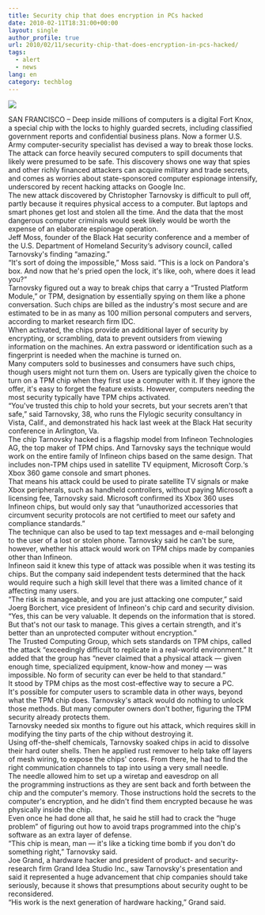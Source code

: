```yaml
---
title: Security chip that does encryption in PCs hacked
date: 2010-02-11T18:31:00+00:00
layout: single
author_profile: true
url: 2010/02/11/security-chip-that-does-encryption-in-pcs-hacked/
tags:
  - alert
  - news
lang: en
category: techblog
---
```

<div>
  <a href="http://www.ap.org/termsandconditions/" imageanchor="1"><img border="0" src="http://1.bp.blogspot.com/_vaUVXcmC3OI/S3RE-O4-foI/AAAAAAAAA34/OT600xKo0jw/s640/ap_logo_106.png" /></a>
</div>

SAN FRANCISCO – Deep inside millions of computers is a digital Fort Knox, a special chip with the locks to highly guarded secrets, including classified government reports and confidential business plans. Now a former U.S. Army computer-security specialist has devised a way to break those locks.  
The attack can force heavily secured computers to spill documents that likely were presumed to be safe. This discovery shows one way that spies and other richly financed attackers can acquire military and trade secrets, and comes as worries about state-sponsored computer espionage intensify, underscored by recent hacking attacks on Google Inc.  
The new attack discovered by Christopher Tarnovsky is difficult to pull off, partly because it requires physical access to a computer. But laptops and smart phones get lost and stolen all the time. And the data that the most dangerous computer criminals would seek likely would be worth the expense of an elaborate espionage operation.  
Jeff Moss, founder of the Black Hat security conference and a member of the <span>U.S. Department of Homeland Security</span>&#8216;s advisory council, called Tarnovsky's finding &#8220;amazing.&#8221;  
&#8220;It's sort of doing the impossible,&#8221; Moss said. &#8220;This is a lock on Pandora's box. And now that he's pried open the lock, it's like, ooh, where does it lead you?&#8221;  
Tarnovsky figured out a way to break chips that carry a &#8220;<span>Trusted Platform Module</span>,&#8221; or TPM, designation by essentially spying on them like a phone conversation. Such chips are billed as the industry's most secure and are estimated to be in as many as 100 million personal computers and servers, according to market research firm IDC.  
When activated, the chips provide an additional layer of security by encrypting, or scrambling, data to prevent outsiders from viewing information on the machines. An extra password or identification such as a fingerprint is needed when the machine is turned on.  
Many computers sold to businesses and consumers have such chips, though users might not turn them on. Users are typically given the choice to turn on a TPM chip when they first use a computer with it. If they ignore the offer, it's easy to forget the feature exists. However, computers needing the most security typically have TPM chips activated.  
&#8220;You've trusted this chip to hold your secrets, but your secrets aren't that safe,&#8221; said Tarnovsky, 38, who runs the Flylogic security consultancy in Vista, Calif., and demonstrated his hack last week at the Black Hat security conference in Arlington, Va.  
The chip Tarnovsky hacked is a flagship model from <span>Infineon Technologies AG</span>, the top maker of TPM chips. And Tarnovsky says the technique would work on the entire family of Infineon chips based on the same design. That includes non-TPM chips used in satellite TV equipment, <span>Microsoft Corp.</span>&#8216;s Xbox 360 game console and smart phones.  
That means his attack could be used to pirate satellite TV signals or make Xbox peripherals, such as handheld controllers, without paying <span>Microsoft</span> a licensing fee, Tarnovsky said. Microsoft confirmed its <span>Xbox 360</span> uses Infineon chips, but would only say that &#8220;unauthorized accessories that circumvent security protocols are not certified to meet our safety and compliance standards.&#8221;  
The technique can also be used to tap text messages and e-mail belonging to the user of a lost or stolen phone. Tarnovsky said he can't be sure, however, whether his attack would work on TPM chips made by companies other than Infineon.  
Infineon said it knew this type of attack was possible when it was testing its chips. But the company said independent tests determined that the hack would require such a high skill level that there was a limited chance of it affecting many users.  
&#8220;The risk is manageable, and you are just attacking one computer,&#8221; said Joerg Borchert, vice president of Infineon's chip card and security division. &#8220;Yes, this can be very valuable. It depends on the information that is stored. But that's not our task to manage. This gives a certain strength, and it's better than an unprotected computer without encryption.&#8221;  
The <span>Trusted Computing Group</span>, which sets standards on TPM chips, called the attack &#8220;exceedingly difficult to replicate in a real-world environment.&#8221; It added that the group has &#8220;never claimed that a physical attack — given enough time, specialized equipment, know-how and money — was impossible. No form of security can ever be held to that standard.&#8221;  
It stood by TPM chips as the most cost-effective way to secure a PC.  
It's possible for computer users to scramble data in other ways, beyond what the TPM chip does. Tarnovsky's attack would do nothing to unlock those methods. But many computer owners don't bother, figuring the TPM security already protects them.  
Tarnovsky needed six months to figure out his attack, which requires skill in modifying the tiny parts of the chip without destroying it.  
Using off-the-shelf chemicals, Tarnovsky soaked chips in acid to dissolve their hard outer shells. Then he applied rust remover to help take off layers of mesh wiring, to expose the chips' cores. From there, he had to find the right communication channels to tap into using a very small needle.  
The needle allowed him to set up a wiretap and eavesdrop on all the <span>programming instructions</span> as they are sent back and forth between the chip and the computer's memory. Those instructions hold the secrets to the computer's encryption, and he didn't find them encrypted because he was physically inside the chip.  
Even once he had done all that, he said he still had to crack the &#8220;huge problem&#8221; of figuring out how to avoid traps programmed into the chip's software as an extra layer of defense.  
&#8220;This chip is mean, man — it's like a <span>ticking time bomb</span> if you don't do something right,&#8221; Tarnovsky said.  
Joe Grand, a hardware hacker and president of product- and security-research firm Grand Idea Studio Inc., saw Tarnovsky's presentation and said it represented a huge advancement that chip companies should take seriously, because it shows that presumptions about security ought to be reconsidered.  
&#8220;His work is the next generation of hardware hacking,&#8221; Grand said.